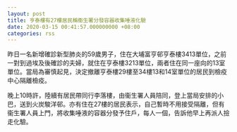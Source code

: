 ```yaml
---
layout: post
title: 亨泰樓有27樓居民稱衞生署分發容器收集唾液化驗
date: 2020-03-15 00:41:57.000000000 +08:00
categories: rss
---
```


昨日一名新增確診新型肺炎的59歲男子，住在大埔富亨邨亨泰樓3413單位，之前一對到過埃及後確診的夫婦，就住在亨泰樓3213單位，兩者住在同一座向的13室單位。當局為審慎起見，決定撤離亨泰樓29樓至34樓13和14室單位的居民到檢疫中心隔離檢疫。

晚上10時許，陸續有居民帶同行李落樓，由衞生署人員陪同，登上當局安排的小巴，送到火炭駿洋邨。亦有住在27樓的居民表示，自己暫時不用接受隔離，但有衞生署人員上門，將收集唾液的容器分發予住戶，每人一個，告訴他早上再派人撿走化驗。
